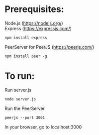 # Prerequisites:
Node.js (https://nodejs.org/)  
Express (https://expressjs.com/)            
```
npm install express
```
PeerServer for PeerJS (https://peerjs.com/)
```
npm install peer -g
```

# To run:
Run server.js
```
node server.js
```
Run the PeerServer
```
peerjs --port 3001
```
In your browser, go to localhost:3000
